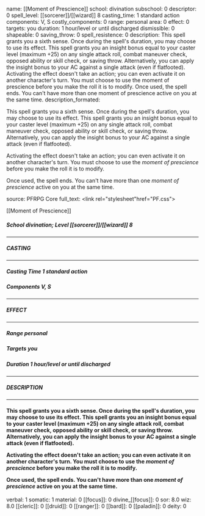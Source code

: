 name: [[Moment of Prescience]]
school: divination
subschool: 0
descriptor: 0
spell_level: [[sorcerer]]/[[wizard]] 8
casting_time: 1 standard action
components: V, S
costly_components: 0
range: personal
area: 0
effect: 0
targets: you
duration: 1 hour/level or until discharged
dismissible: 0
shapeable: 0
saving_throw: 0
spell_resistence: 0
description: This spell grants you a sixth sense. Once during the spell's duration, you may choose to use its effect. This spell grants you an insight bonus equal to your caster level (maximum +25) on any single attack roll, combat maneuver check, opposed ability or skill check, or saving throw. Alternatively, you can apply the insight bonus to your AC against a single attack (even if flatfooted).  Activating the effect doesn't take an action; you can even activate it on another character's turn. You must choose to use the moment of prescience before you make the roll it is to modify.  Once used, the spell ends. You can't have more than one moment of prescience active on you at the same time.
description_formated: <p>This spell grants you a sixth sense. Once during the spell's duration, you may choose to use its effect. This spell grants you an insight bonus equal to your caster level (maximum +25) on any single attack roll, combat maneuver check, opposed ability or skill check, or saving throw. Alternatively, you can apply the insight bonus to your AC against a single attack (even if flatfooted).</p><p>Activating the effect doesn't take an action; you can even activate it on another character's turn. You must choose to use the <i>moment of prescience</i> before you make the roll it is to modify.</p><p>Once used, the spell ends. You can't have more than one <i>moment of prescience</i> active on you at the same time.</p>
source: PFRPG Core
full_text: <link rel="stylesheet"href="PF.css"><div class="heading"><p class="alignleft">[[Moment of Prescience]]</p><div style="clear: both;"></div></div><div><h5><b>School </b>divination; <b>Level </b>[[sorcerer]]/[[wizard]] 8</h5></div><hr/><div><h5><b>CASTING</b></h5></div><hr/><div><h5><b>Casting Time </b>1 standard action</h5><h5><b>Components </b>V, S</h5></div><hr/><div><h5><b>EFFECT</b></h5></div><hr/><div><h5><b>Range </b>personal</h5><h5><b>Targets </b>you</h5><h5><b>Duration </b>1 hour/level or until discharged</h5></div><hr/><div><h5><b>DESCRIPTION</b></h5></div><hr/><div><h4><p>This spell grants you a sixth sense. Once during the spell's duration, you may choose to use its effect. This spell grants you an insight bonus equal to your caster level (maximum +25) on any single attack roll, combat maneuver check, opposed ability or skill check, or saving throw. Alternatively, you can apply the insight bonus to your AC against a single attack (even if flatfooted).</p><p>Activating the effect doesn't take an action; you can even activate it on another character's turn. You must choose to use the <i>moment of prescience</i> before you make the roll it is to modify.</p><p>Once used, the spell ends. You can't have more than one <i>moment of prescience</i> active on you at the same time.</p></h4></div>
verbal: 1
somatic: 1
material: 0
[[focus]]: 0
divine_[[focus]]: 0
sor: 8.0
wiz: 8.0
[[cleric]]: 0
[[druid]]: 0
[[ranger]]: 0
[[bard]]: 0
[[paladin]]: 0
deity: 0
